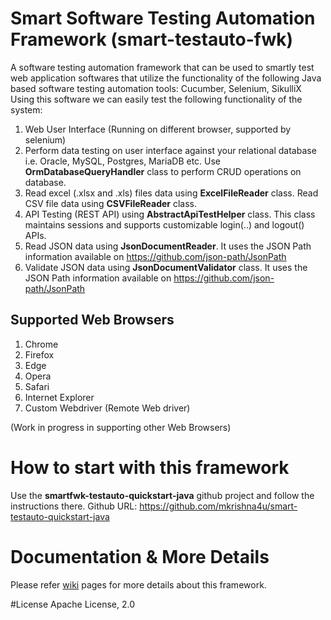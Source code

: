 # Smart Software Testing Automation Framework (smart-testauto-fwk)
A software testing automation framework that can be used to smartly test web application softwares that utilize the functionality of the following Java based software testing automation tools: Cucumber, Selenium, SikulliX
Using this software we can easily test the following functionality of the system:

1.  Web User Interface (Running on different browser, supported by selenium)
2.  Perform data testing on user interface against your relational database i.e. Oracle, MySQL, Postgres, MariaDB etc. Use **OrmDatabaseQueryHandler** class to perform CRUD operations on database.
3. Read excel (.xlsx and .xls) files data using **ExcelFileReader** class. Read CSV file data using **CSVFileReader** class.
4.  API Testing (REST API) using **AbstractApiTestHelper** class. This class maintains sessions and supports customizable login(..) and logout() APIs.
5.  Read JSON data using **JsonDocumentReader**. It uses the JSON Path information available on https://github.com/json-path/JsonPath
6. Validate JSON data using **JsonDocumentValidator** class. It uses the JSON Path information available on https://github.com/json-path/JsonPath

## Supported Web Browsers
1.  Chrome
2.  Firefox
3.  Edge
4.  Opera
5.  Safari
6.  Internet Explorer
7.  Custom Webdriver (Remote Web driver)

(Work in progress in supporting other Web Browsers)

# How to start with this framework
Use the **smartfwk-testauto-quickstart-java** github project and follow the instructions there.
Github URL: <https://github.com/mkrishna4u/smart-testauto-quickstart-java>

# Documentation & More Details
Please refer <a href="https://github.com/mkrishna4u/smart-testauto-framework/wiki">wiki</a> pages for more details about this framework.

#License
Apache License, 2.0
